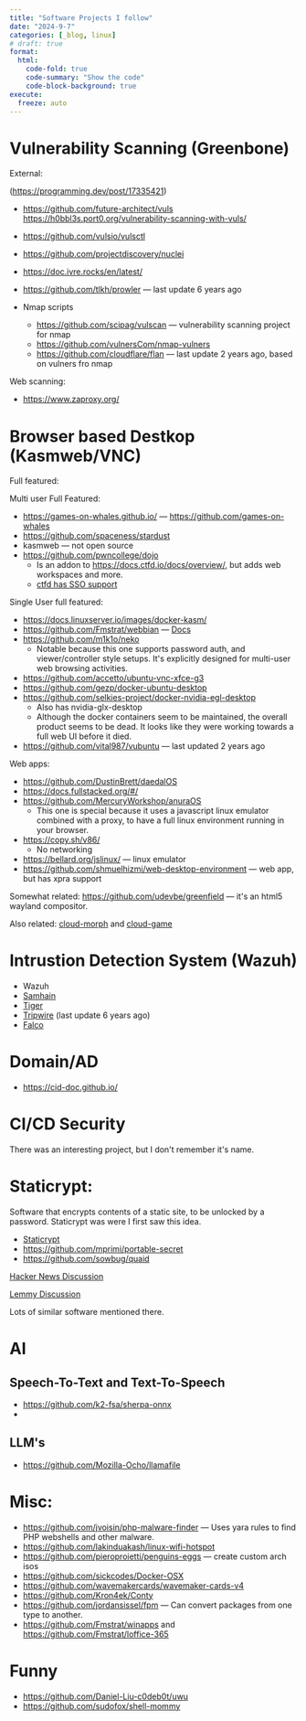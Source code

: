 ```yaml
---
title: "Software Projects I follow"
date: "2024-9-7"
categories: [_blog, linux]
# draft: true
format:
  html:
    code-fold: true
    code-summary: "Show the code"
    code-block-background: true
execute:
  freeze: auto
---
```



# Vulnerability Scanning (Greenbone)

External:

(<https://programming.dev/post/17335421>)

* <https://github.com/future-architect/vuls> <https://h0bbl3s.port0.org/vulnerability-scanning-with-vuls/>
* <https://github.com/vulsio/vulsctl>
* <https://github.com/projectdiscovery/nuclei>
* <https://doc.ivre.rocks/en/latest/>
* <https://github.com/tlkh/prowler> — last update 6 years ago

* Nmap scripts
    * <https://github.com/scipag/vulscan> — vulnerability scanning project for nmap
    * <https://github.com/vulnersCom/nmap-vulners>
    * <https://github.com/cloudflare/flan> — last update 2 years ago, based on vulners fro nmap


Web scanning:

* <https://www.zaproxy.org/>


# Browser based Destkop (Kasmweb/VNC)

Full featured: 

Multi user Full Featured:

* <https://games-on-whales.github.io/> — <https://github.com/games-on-whales>
* <https://github.com/spaceness/stardust> 
* kasmweb — not open source
* <https://github.com/pwncollege/dojo>
  - Is an addon to <https://docs.ctfd.io/docs/overview/>, but adds web workspaces and more.
  - [ctfd has SSO support](https://docs.ctfd.io/docs/settings/single-sign-on/#oauth) 


Single User full featured: 

* <https://docs.linuxserver.io/images/docker-kasm/>
* <https://github.com/Fmstrat/webbian> — [Docs](https://nowsci.com/webbian/)
* <https://github.com/m1k1o/neko>
  - Notable because this one supports password auth, and viewer/controller style setups. It's explicitly designed for multi-user web browsing activities.
* <https://github.com/accetto/ubuntu-vnc-xfce-g3>
* <https://github.com/gezp/docker-ubuntu-desktop>
* <https://github.com/selkies-project/docker-nvidia-egl-desktop>
  - Also has nvidia-glx-desktop
  - Although the docker containers seem to be maintained, the overall product seems to be dead. It looks like they were working towards a full web UI before it died.
* <https://github.com/vital987/vubuntu> — last updated 2 years ago

Web apps:

* <https://github.com/DustinBrett/daedalOS>
* <https://docs.fullstacked.org/#/>
* <https://github.com/MercuryWorkshop/anuraOS>
    - This one is special because it uses a javascript linux emulator combined with a proxy, to have a full linux environment running in your browser.
* <https://copy.sh/v86/>
  - No networking
* <https://bellard.org/jslinux/> — linux emulator
* <https://github.com/shmuelhizmi/web-desktop-environment> — web app, but has xpra support


Somewhat related: <https://github.com/udevbe/greenfield> — it's an html5 wayland compositor.

Also related: [cloud-morph](https://github.com/giongto35/cloud-morph) and [cloud-game](https://github.com/giongto35/cloud-game)


# Intrustion Detection System (Wazuh)

* Wazuh
* [Samhain](https://www.la-samhna.de/samhain/)
* [Tiger](https://www.nongnu.org/tiger/)
* [Tripwire](https://en.wikipedia.org/wiki/Open_Source_Tripwire) (last update 6 years ago)
* [Falco](https://github.com/falcosecurity/falco)


# Domain/AD

* <https://cid-doc.github.io/>


# CI/CD Security

There was an interesting project, but I don't remember it's name. 

# Staticrypt:

Software that encrypts contents of a static site, to be unlocked by a password. Staticrypt was were I first saw this idea.

* [Staticrypt](https://github.com/robinmoisson/staticrypt)
* <https://github.com/mprimi/portable-secret>
* <https://github.com/sowbug/quaid>


[Hacker News Discussion](https://news.ycombinator.com/item?id=41404064)

[Lemmy Discussion](https://programming.dev/post/18818724)

Lots of similar software mentioned there.

# AI

## Speech-To-Text and Text-To-Speech

* <https://github.com/k2-fsa/sherpa-onnx>
* 

## LLM's

* <https://github.com/Mozilla-Ocho/llamafile>


# Misc: 

* <https://github.com/jvoisin/php-malware-finder> — Uses yara rules to find PHP webshells and other malware.
* <https://github.com/lakinduakash/linux-wifi-hotspot>
* <https://github.com/pieroproietti/penguins-eggs> — create custom arch isos
* <https://github.com/sickcodes/Docker-OSX>
* <https://github.com/wavemakercards/wavemaker-cards-v4>
* <https://github.com/Kron4ek/Conty>
* <https://github.com/jordansissel/fpm> — Can convert packages from one type to another.
* <https://github.com/Fmstrat/winapps> and <https://github.com/Fmstrat/loffice-365>

# Funny

* <https://github.com/Daniel-Liu-c0deb0t/uwu>
* <https://github.com/sudofox/shell-mommy>